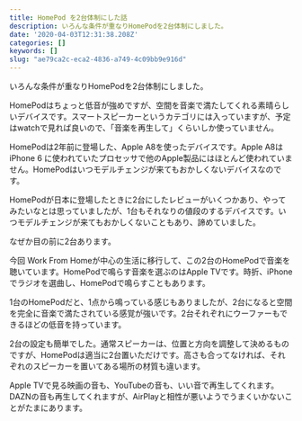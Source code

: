 ```yaml
---
title: HomePod を2台体制にした話
description: いろんな条件が重なりHomePodを2台体制にしました。
date: '2020-04-03T12:31:38.208Z'
categories: []
keywords: []
slug: "ae79ca2c-eca2-4836-a749-4c09bb9e916d"
---
```

いろんな条件が重なりHomePodを2台体制にしました。

HomePodはちょっと低音が強めですが、空間を音楽で満たしてくれる素晴らしいデバイスです。スマートスピーカーというカテゴリには入っていますが、予定はwatchで見れば良いので、「音楽を再生して」くらいしか使っていません。

HomePodは2年前に登場した、Apple A8を使ったデバイスです。Apple A8は iPhone 6 に使われていたプロセッサで他のApple製品にはほとんど使われていません。HomePodはいつモデルチェンジが来てもおかしくないデバイスなのです。

HomePodが日本に登場したときに2台にしたレビューがいくつかあり、やってみたいなとは思っていましたが、1台もそれなりの値段のするデバイスです。いつモデルチェンジが来てもおかしくないこともあり、諦めていました。

なぜか目の前に2台あります。

今回 Work From Homeが中心の生活に移行して、この2台のHomePodで音楽を聴いています。HomePodで鳴らす音楽を選ぶのはApple TVです。時折、iPhoneでラジオを選曲し、HomePodで鳴らすこともあります。

1台のHomePodだと、1点から鳴っている感じもありましたが、2台になると空間を完全に音楽で満たされている感覚が強いです。2台それぞれにウーファーもできるほどの低音を持っています。

2台の設定も簡単でした。通常スピーカーは、位置と方向を調整して決めるものですが、HomePodは適当に2台置いただけです。高さも合ってなければ、それぞれのスピーカーを置いてある場所の材質も違います。

Apple TVで見る映画の音も、YouTubeの音も、いい音で再生してくれます。DAZNの音も再生してくれますが、AirPlayと相性が悪いようでうまくいかないことがたまにあります。